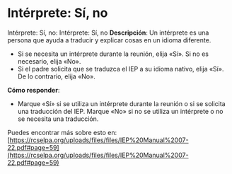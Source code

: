 # Intérprete: Sí, no
Intérprete: Sí, no: Intérprete: Sí, no
**Descripción**: Un intérprete es una persona que ayuda a traducir y explicar cosas en un idioma diferente.

- Si se necesita un intérprete durante la reunión, elija «Sí». Si no es necesario, elija «No».
- Si el padre solicita que se traduzca el IEP a su idioma nativo, elija «Sí». De lo contrario, elija «No».

**Cómo responder**:
- Marque «Sí» si se utiliza un intérprete durante la reunión o si se solicita una traducción del IEP. Marque «No» si no se utiliza un intérprete o no se necesita una traducción.

Puedes encontrar más sobre esto en: [https://rcselpa.org/uploads/files/files/IEP%20Manual%2007-22.pdf#page=59](https://rcselpa.org/uploads/files/files/IEP%20Manual%2007-22.pdf#page=59)
